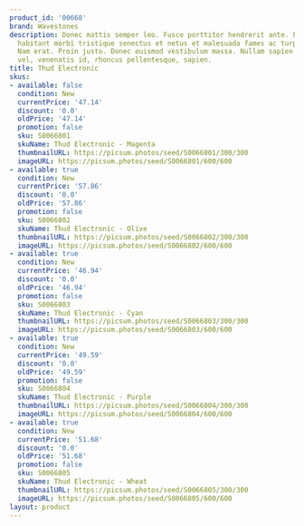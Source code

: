 ```yaml
---
product_id: '00668'
brand: Wavestones
description: Donec mattis semper leo. Fusce porttitor hendrerit ante. Pellentesque
  habitant morbi tristique senectus et netus et malesuada fames ac turpis egestas.
  Nam erat. Proin justo. Donec euismod vestibulum massa. Nullam sapien augue, condimentum
  vel, venenatis id, rhoncus pellentesque, sapien.
title: Thud Electronic
skus:
- available: false
  condition: New
  currentPrice: '47.14'
  discount: '0.0'
  oldPrice: '47.14'
  promotion: false
  sku: S0066801
  skuName: Thud Electronic - Magenta
  thumbnailURL: https://picsum.photos/seed/S0066801/300/300
  imageURL: https://picsum.photos/seed/S0066801/600/600
- available: true
  condition: New
  currentPrice: '57.86'
  discount: '0.0'
  oldPrice: '57.86'
  promotion: false
  sku: S0066802
  skuName: Thud Electronic - Olive
  thumbnailURL: https://picsum.photos/seed/S0066802/300/300
  imageURL: https://picsum.photos/seed/S0066802/600/600
- available: true
  condition: New
  currentPrice: '46.94'
  discount: '0.0'
  oldPrice: '46.94'
  promotion: false
  sku: S0066803
  skuName: Thud Electronic - Cyan
  thumbnailURL: https://picsum.photos/seed/S0066803/300/300
  imageURL: https://picsum.photos/seed/S0066803/600/600
- available: true
  condition: New
  currentPrice: '49.59'
  discount: '0.0'
  oldPrice: '49.59'
  promotion: false
  sku: S0066804
  skuName: Thud Electronic - Purple
  thumbnailURL: https://picsum.photos/seed/S0066804/300/300
  imageURL: https://picsum.photos/seed/S0066804/600/600
- available: true
  condition: New
  currentPrice: '51.68'
  discount: '0.0'
  oldPrice: '51.68'
  promotion: false
  sku: S0066805
  skuName: Thud Electronic - Wheat
  thumbnailURL: https://picsum.photos/seed/S0066805/300/300
  imageURL: https://picsum.photos/seed/S0066805/600/600
layout: product
---
```

